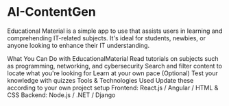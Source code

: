 # AI-ContentGen 
Educational Material is a simple app to use that assists users in learning and comprehending IT-related subjects. It's ideal for students, newbies, or anyone looking to enhance their IT understanding.

What You Can Do with EducationalMaterial
Read tutorials on subjects such as programming, networking, and cybersecurity
Search and filter content to locate what you're looking for
Learn at your own pace
(Optional) Test your knowledge with quizzes
Tools & Technologies Used
Update these according to your own project setup
Frontend: React.js / Angular / HTML & CSS
Backend: Node.js / .NET / Django

